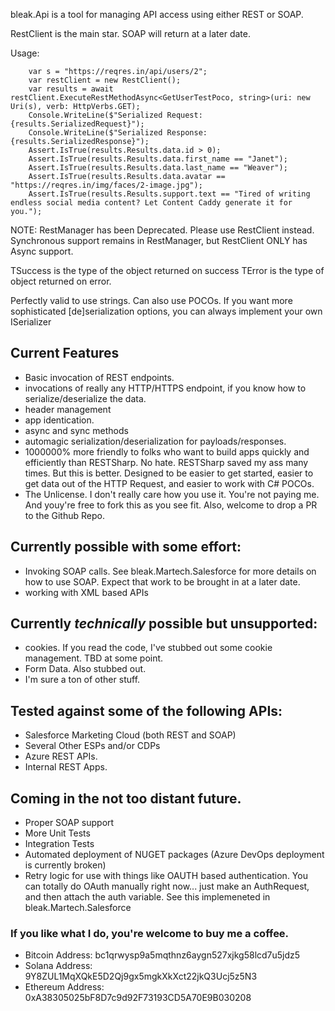 bleak.Api is a tool for managing API access using either REST or SOAP.

RestClient is the main star. SOAP will return at a later date.

Usage:

```
    var s = "https://reqres.in/api/users/2";
    var restClient = new RestClient();
    var results = await restClient.ExecuteRestMethodAsync<GetUserTestPoco, string>(uri: new Uri(s), verb: HttpVerbs.GET);
    Console.WriteLine($"Serialized Request: {results.SerializedRequest}");
    Console.WriteLine($"Serialized Response: {results.SerializedResponse}");
    Assert.IsTrue(results.Results.data.id > 0);
    Assert.IsTrue(results.Results.data.first_name == "Janet");
    Assert.IsTrue(results.Results.data.last_name == "Weaver");
    Assert.IsTrue(results.Results.data.avatar == "https://reqres.in/img/faces/2-image.jpg");
    Assert.IsTrue(results.Results.support.text == "Tired of writing endless social media content? Let Content Caddy generate it for you.");
```

NOTE: RestManager has been Deprecated. Please use RestClient instead. Synchronous support remains in RestManager, but RestClient ONLY has Async support.

TSuccess is the type of the object returned on success
TError is the type of object returned on error.

Perfectly valid to use strings. Can also use POCOs. If you want more sophisticated [de]serialization options, you can always implement your own ISerializer

## Current Features
- Basic invocation of REST endpoints.
- invocations of really any HTTP/HTTPS endpoint, if you know how to serialize/deserialize the data.
- header management
- app identication.
- async and sync methods
- automagic serialization/deserialization for payloads/responses.
- 1000000% more friendly to folks who want to build apps quickly and efficiently than RESTSharp. No hate. RESTSharp saved my ass many times. But this is better. Designed to be easier to get started, easier to get data out of the HTTP Request, and easier to work with C# POCOs.
- The Unlicense. I don't really care how you use it. You're not paying me. And youy're free to fork this as you see fit. Also, welcome to drop a PR to the Github Repo.

## Currently possible with some effort:
- Invoking SOAP calls. See bleak.Martech.Salesforce for more details on how to use SOAP. Expect that work to be brought in at a later date.
- working with XML based APIs

## Currently _technically_ possible but unsupported:
- cookies. If you read the code, I've stubbed out some cookie management. TBD at some point.
- Form Data. Also stubbed out.
- I'm sure a ton of other stuff.

## Tested against some of the following APIs:
- Salesforce Marketing Cloud (both REST and SOAP)
- Several Other ESPs and/or CDPs
- Azure REST APIs.
- Internal REST Apps.

## Coming in the not too distant future.
- Proper SOAP support
- More Unit Tests
- Integration Tests
- Automated deployment of NUGET packages (Azure DevOps deployment is currently broken)
- Retry logic for use with things like OAUTH based authentication. You can totally do OAuth manually right now... just make an AuthRequest, and then attach the auth variable. See this implemeneted in bleak.Martech.Salesforce

### If you like what I do, you're welcome to buy me a coffee.

* Bitcoin Address: bc1qrwysp9a5mqthnz6aygn527xjkg58lcd7u5jdz5
* Solana Address: 9Y8ZUL1MqXQkE5D2Qj9gx5mgkXkXct22jkQ3Ucj5z5N3
* Ethereum Address: 0xA38305025bF8D7c9d92F73193CD5A70E9B030208